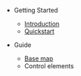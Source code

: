 - Getting Started
    - [Introduction](introduction.md)
    - [Quickstart](quickstart.md)
    
- Guide
    - [Base map](basemap.md)
    - Control elements
    
   
